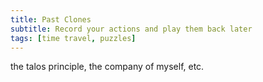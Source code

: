 ```yaml
---
title: Past Clones
subtitle: Record your actions and play them back later
tags: [time travel, puzzles]
---
```


the talos principle, the company of myself, etc.
